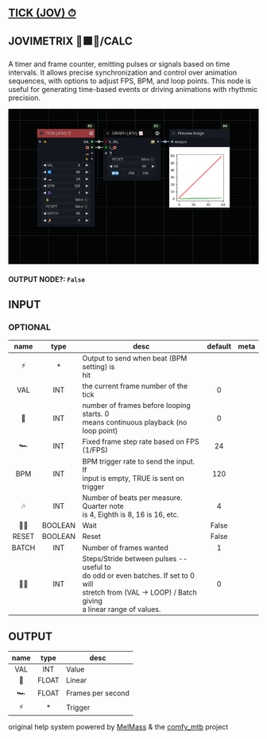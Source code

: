 ## [TICK (JOV) ⏱](https://github.com/Amorano/Jovimetrix-examples/blob/master/node/TICK/TICK.md)

## JOVIMETRIX 🔺🟩🔵/CALC


A timer and frame counter, emitting pulses or signals based on time intervals. It allows precise synchronization and control over animation sequences, with options to adjust FPS, BPM, and loop points. This node is useful for generating time-based events or driving animations with rhythmic precision.


![TICK](https://raw.githubusercontent.com/Amorano/Jovimetrix-examples/master/node/TICK/TICK.png)

#### OUTPUT NODE?: `False`

## INPUT

### OPTIONAL

name | type | desc | default | meta
:---:|:---:|---|:---:|---
⚡  |  *  | Output to send when beat (BPM setting) is<br>hit |  | 
VAL  |  INT  | the current frame number of the tick | 0 | 
🔄  |  INT  | number of frames before looping starts. 0<br>means continuous playback (no loop point) | 0 | 
🏎️  |  INT  | Fixed frame step rate based on FPS (1/FPS) | 24 | 
BPM  |  INT  | BPM trigger rate to send the input. If<br>input is empty, TRUE is sent on trigger | 120 | 
🎶  |  INT  | Number of beats per measure. Quarter note<br>is 4, Eighth is 8, 16 is 16, etc. | 4 | 
✋🏽  |  BOOLEAN  | Wait | False | 
RESET  |  BOOLEAN  | Reset | False | 
BATCH  |  INT  | Number of frames wanted | 1 | 
🦶🏽  |  INT  | Steps/Stride between pulses -- useful to<br>do odd or even batches. If set to 0 will<br>stretch from (VAL -> LOOP) / Batch giving<br>a linear range of values. | 0 | 

## OUTPUT

name | type | desc
:---:|:---:|---
VAL  |  INT  | Value 
🛟  |  FLOAT  | Linear 
🏎️  |  FLOAT  | Frames per second 
⚡  |  *  | Trigger 

original help system powered by [MelMass](https://github.com/melMass) & the [comfy_mtb](https://github.com/melMass/comfy_mtb) project